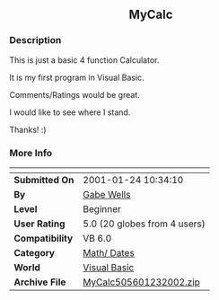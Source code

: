 ﻿<div align="center">

## MyCalc


</div>

### Description

This is just a basic 4 function Calculator.

It is my first program in Visual Basic.

Comments/Ratings would be great.

I would like to see where I stand.

Thanks! :)
 
### More Info
 


<span>             |<span>
---                |---
**Submitted On**   |2001-01-24 10:34:10
**By**             |[Gabe Wells](https://github.com/Planet-Source-Code/PSCIndex/blob/master/ByAuthor/gabe-wells.md)
**Level**          |Beginner
**User Rating**    |5.0 (20 globes from 4 users)
**Compatibility**  |VB 6\.0
**Category**       |[Math/ Dates](https://github.com/Planet-Source-Code/PSCIndex/blob/master/ByCategory/math-dates__1-37.md)
**World**          |[Visual Basic](https://github.com/Planet-Source-Code/PSCIndex/blob/master/ByWorld/visual-basic.md)
**Archive File**   |[MyCalc505601232002\.zip](https://github.com/Planet-Source-Code/gabe-wells-mycalc__1-31100/archive/master.zip)








